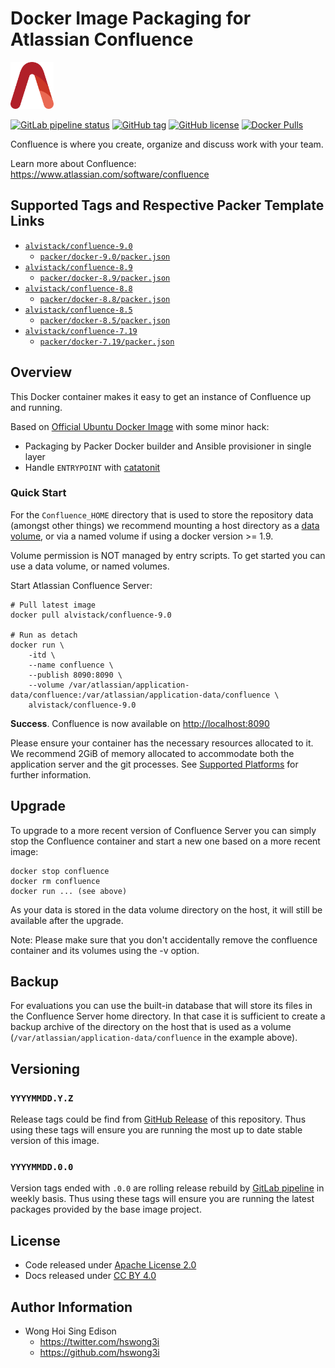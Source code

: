 # Docker Image Packaging for Atlassian Confluence

<a href="https://alvistack.com" title="AlviStack" target="_blank"><img src="/alvistack.svg" height="75" alt="AlviStack"></a>

[![GitLab pipeline
status](https://img.shields.io/gitlab/pipeline/alvistack/docker-confluence/master)](https://gitlab.com/alvistack/docker-confluence/-/pipelines)
[![GitHub
tag](https://img.shields.io/github/tag/alvistack/docker-confluence.svg)](https://github.com/alvistack/docker-confluence/tags)
[![GitHub
license](https://img.shields.io/github/license/alvistack/docker-confluence.svg)](https://github.com/alvistack/docker-confluence/blob/master/LICENSE)
[![Docker
Pulls](https://img.shields.io/docker/pulls/alvistack/confluence-9.0.svg)](https://hub.docker.com/r/alvistack/confluence-8.5)

Confluence is where you create, organize and discuss work with your
team.

Learn more about Confluence:
<https://www.atlassian.com/software/confluence>

## Supported Tags and Respective Packer Template Links

- [`alvistack/confluence-9.0`](https://hub.docker.com/r/alvistack/confluence-9.0)
  - [`packer/docker-9.0/packer.json`](https://github.com/alvistack/docker-confluence/blob/master/packer/docker-9.0/packer.json)
- [`alvistack/confluence-8.9`](https://hub.docker.com/r/alvistack/confluence-8.9)
  - [`packer/docker-8.9/packer.json`](https://github.com/alvistack/docker-confluence/blob/master/packer/docker-8.9/packer.json)
- [`alvistack/confluence-8.8`](https://hub.docker.com/r/alvistack/confluence-8.8)
  - [`packer/docker-8.8/packer.json`](https://github.com/alvistack/docker-confluence/blob/master/packer/docker-8.8/packer.json)
- [`alvistack/confluence-8.5`](https://hub.docker.com/r/alvistack/confluence-8.5)
  - [`packer/docker-8.5/packer.json`](https://github.com/alvistack/docker-confluence/blob/master/packer/docker-8.5/packer.json)
- [`alvistack/confluence-7.19`](https://hub.docker.com/r/alvistack/confluence-7.19)
  - [`packer/docker-7.19/packer.json`](https://github.com/alvistack/docker-confluence/blob/master/packer/docker-7.19/packer.json)

## Overview

This Docker container makes it easy to get an instance of Confluence up
and running.

Based on [Official Ubuntu Docker
Image](https://hub.docker.com/_/ubuntu/) with some minor hack:

- Packaging by Packer Docker builder and Ansible provisioner in single
  layer
- Handle `ENTRYPOINT` with
  [catatonit](https://github.com/openSUSE/catatonit)

### Quick Start

For the `Confluence_HOME` directory that is used to store the repository
data (amongst other things) we recommend mounting a host directory as a
[data
volume](https://docs.docker.com/engine/tutorials/dockervolumes/#/data-volumes),
or via a named volume if using a docker version \>= 1.9.

Volume permission is NOT managed by entry scripts. To get started you
can use a data volume, or named volumes.

Start Atlassian Confluence Server:

    # Pull latest image
    docker pull alvistack/confluence-9.0

    # Run as detach
    docker run \
        -itd \
        --name confluence \
        --publish 8090:8090 \
        --volume /var/atlassian/application-data/confluence:/var/atlassian/application-data/confluence \
        alvistack/confluence-9.0

**Success**. Confluence is now available on <http://localhost:8090>

Please ensure your container has the necessary resources allocated to
it. We recommend 2GiB of memory allocated to accommodate both the
application server and the git processes. See [Supported
Platforms](https://confluence.atlassian.com/display/Confluence/Supported+Platforms)
for further information.

## Upgrade

To upgrade to a more recent version of Confluence Server you can simply
stop the Confluence container and start a new one based on a more recent
image:

    docker stop confluence
    docker rm confluence
    docker run ... (see above)

As your data is stored in the data volume directory on the host, it will
still be available after the upgrade.

Note: Please make sure that you don't accidentally remove the confluence
container and its volumes using the -v option.

## Backup

For evaluations you can use the built-in database that will store its
files in the Confluence Server home directory. In that case it is
sufficient to create a backup archive of the directory on the host that
is used as a volume (`/var/atlassian/application-data/confluence` in the
example above).

## Versioning

### `YYYYMMDD.Y.Z`

Release tags could be find from [GitHub
Release](https://github.com/alvistack/docker-confluence/tags) of this
repository. Thus using these tags will ensure you are running the most
up to date stable version of this image.

### `YYYYMMDD.0.0`

Version tags ended with `.0.0` are rolling release rebuild by [GitLab
pipeline](https://gitlab.com/alvistack/docker-confluence/-/pipelines) in
weekly basis. Thus using these tags will ensure you are running the
latest packages provided by the base image project.

## License

- Code released under [Apache License 2.0](LICENSE)
- Docs released under [CC BY
  4.0](http://creativecommons.org/licenses/by/4.0/)

## Author Information

- Wong Hoi Sing Edison
  - <https://twitter.com/hswong3i>
  - <https://github.com/hswong3i>
